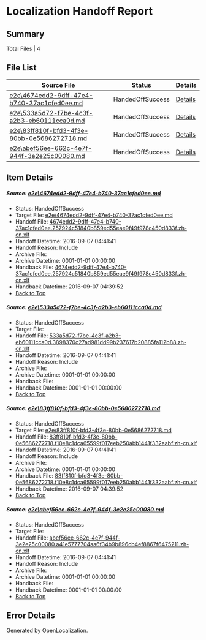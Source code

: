# <a name='report-top'></a> Localization Handoff Report

## Summary
 Total Files | 4

## File List
 Source File | Status | Details 
 ----------- | ------ | ------- 
 [e2e\4674edd2-9dff-47e4-b740-37ac1cfed0ee.md](https://github.com/OpenLocalizationTestOrg/ol-test0/blob/297f0147d86be730960dde2a9293512168b32ec7/e2e/4674edd2-9dff-47e4-b740-37ac1cfed0ee.md) | HandedOffSuccess | [Details](#ea78333a8ebdfdd36f9af38dffc868b8f0c524742)
 [e2e\533a5d72-f7be-4c3f-a2b3-eb60111cca0d.md](https://github.com/OpenLocalizationTestOrg/ol-test0/blob/6f2d5e360192e1fc393447a8df7864912310279d/e2e/533a5d72-f7be-4c3f-a2b3-eb60111cca0d.md) | HandedOffSuccess | [Details](#4af0c8ae7c7caad09765bfb7ce4fbdda5d611e4c3)
 [e2e\83ff810f-bfd3-4f3e-80bb-0e5686272718.md](https://github.com/OpenLocalizationTestOrg/ol-test0/blob/297f0147d86be730960dde2a9293512168b32ec7/e2e/83ff810f-bfd3-4f3e-80bb-0e5686272718.md) | HandedOffSuccess | [Details](#6029494621a015cf9ee0c80428406113b0a4dc764)
 [e2e\abef56ee-662c-4e7f-944f-3e2e25c00080.md](https://github.com/OpenLocalizationTestOrg/ol-test0/blob/6f2d5e360192e1fc393447a8df7864912310279d/e2e/abef56ee-662c-4e7f-944f-3e2e25c00080.md) | HandedOffSuccess | [Details](#f9e357331da867c94692ada1dba82fea78cf87fa6)

## Item Details
##### <a name='ea78333a8ebdfdd36f9af38dffc868b8f0c524742'></a> Source: [e2e\4674edd2-9dff-47e4-b740-37ac1cfed0ee.md](https://github.com/OpenLocalizationTestOrg/ol-test0/blob/297f0147d86be730960dde2a9293512168b32ec7/e2e/4674edd2-9dff-47e4-b740-37ac1cfed0ee.md)
* Status: HandedOffSuccess
* Target File: [e2e\4674edd2-9dff-47e4-b740-37ac1cfed0ee.md](https://github.com/OpenLocalizationTestOrg/ol-test0-zhcn/blob/43f4ac0a63bb20e747b43e4d4d68b526be9f602e/e2e/4674edd2-9dff-47e4-b740-37ac1cfed0ee.md)
* Handoff File: [4674edd2-9dff-47e4-b740-37ac1cfed0ee.257924c51840b859ed55eae9f49f978c450d833f.zh-cn.xlf](https://github.com/OpenLocalizationTestOrg/ol-test0-handoff/blob/1b79ad0ecdda0081b70daa1fe9d32ae537fa323c/ol-handoff/OpenLocalizationTestOrg/ol-test0-zhcn/ci/low/4674edd2-9dff-47e4-b740-37ac1cfed0ee.257924c51840b859ed55eae9f49f978c450d833f.zh-cn.xlf)
* Handoff Datetime: 2016-09-07 04:41:41
* Handoff Reason: Include
* Archive File: 
* Archive Datetime: 0001-01-01 00:00:00
* Handback File: [4674edd2-9dff-47e4-b740-37ac1cfed0ee.257924c51840b859ed55eae9f49f978c450d833f.zh-cn.xlf](https://github.com/OpenLocalizationTestOrg/ol-test0-handback/blob/c78db8ee62fa985e80576498e44c26df0e436d4a/ol-handback/OpenLocalizationTestOrg/ol-test0-zhcn/ci/high/4674edd2-9dff-47e4-b740-37ac1cfed0ee.257924c51840b859ed55eae9f49f978c450d833f.zh-cn.xlf)
* Handback Datetime: 2016-09-07 04:39:52
* [Back to Top](#report-top)

##### <a name='4af0c8ae7c7caad09765bfb7ce4fbdda5d611e4c3'></a> Source: [e2e\533a5d72-f7be-4c3f-a2b3-eb60111cca0d.md](https://github.com/OpenLocalizationTestOrg/ol-test0/blob/6f2d5e360192e1fc393447a8df7864912310279d/e2e/533a5d72-f7be-4c3f-a2b3-eb60111cca0d.md)
* Status: HandedOffSuccess
* Target File: 
* Handoff File: [533a5d72-f7be-4c3f-a2b3-eb60111cca0d.3898370c27ad981dd99b237617b20885fa112b88.zh-cn.xlf](https://github.com/OpenLocalizationTestOrg/ol-test0-handoff/blob/1b79ad0ecdda0081b70daa1fe9d32ae537fa323c/ol-handoff/OpenLocalizationTestOrg/ol-test0-zhcn/ci/low/533a5d72-f7be-4c3f-a2b3-eb60111cca0d.3898370c27ad981dd99b237617b20885fa112b88.zh-cn.xlf)
* Handoff Datetime: 2016-09-07 04:41:41
* Handoff Reason: Include
* Archive File: 
* Archive Datetime: 0001-01-01 00:00:00
* Handback File: 
* Handback Datetime: 0001-01-01 00:00:00
* [Back to Top](#report-top)

##### <a name='6029494621a015cf9ee0c80428406113b0a4dc764'></a> Source: [e2e\83ff810f-bfd3-4f3e-80bb-0e5686272718.md](https://github.com/OpenLocalizationTestOrg/ol-test0/blob/297f0147d86be730960dde2a9293512168b32ec7/e2e/83ff810f-bfd3-4f3e-80bb-0e5686272718.md)
* Status: HandedOffSuccess
* Target File: [e2e\83ff810f-bfd3-4f3e-80bb-0e5686272718.md](https://github.com/OpenLocalizationTestOrg/ol-test0-zhcn/blob/43f4ac0a63bb20e747b43e4d4d68b526be9f602e/e2e/83ff810f-bfd3-4f3e-80bb-0e5686272718.md)
* Handoff File: [83ff810f-bfd3-4f3e-80bb-0e5686272718.f10e8c1dca65599f017eeb250abb1441f332aabf.zh-cn.xlf](https://github.com/OpenLocalizationTestOrg/ol-test0-handoff/blob/1b79ad0ecdda0081b70daa1fe9d32ae537fa323c/ol-handoff/OpenLocalizationTestOrg/ol-test0-zhcn/ci/low/83ff810f-bfd3-4f3e-80bb-0e5686272718.f10e8c1dca65599f017eeb250abb1441f332aabf.zh-cn.xlf)
* Handoff Datetime: 2016-09-07 04:41:41
* Handoff Reason: Include
* Archive File: 
* Archive Datetime: 0001-01-01 00:00:00
* Handback File: [83ff810f-bfd3-4f3e-80bb-0e5686272718.f10e8c1dca65599f017eeb250abb1441f332aabf.zh-cn.xlf](https://github.com/OpenLocalizationTestOrg/ol-test0-handback/blob/c78db8ee62fa985e80576498e44c26df0e436d4a/ol-handback/OpenLocalizationTestOrg/ol-test0-zhcn/ci/high/83ff810f-bfd3-4f3e-80bb-0e5686272718.f10e8c1dca65599f017eeb250abb1441f332aabf.zh-cn.xlf)
* Handback Datetime: 2016-09-07 04:39:52
* [Back to Top](#report-top)

##### <a name='f9e357331da867c94692ada1dba82fea78cf87fa6'></a> Source: [e2e\abef56ee-662c-4e7f-944f-3e2e25c00080.md](https://github.com/OpenLocalizationTestOrg/ol-test0/blob/6f2d5e360192e1fc393447a8df7864912310279d/e2e/abef56ee-662c-4e7f-944f-3e2e25c00080.md)
* Status: HandedOffSuccess
* Target File: 
* Handoff File: [abef56ee-662c-4e7f-944f-3e2e25c00080.a41e5777704aa6f34b9b896cb4ef8867f6475211.zh-cn.xlf](https://github.com/OpenLocalizationTestOrg/ol-test0-handoff/blob/1b79ad0ecdda0081b70daa1fe9d32ae537fa323c/ol-handoff/OpenLocalizationTestOrg/ol-test0-zhcn/ci/low/abef56ee-662c-4e7f-944f-3e2e25c00080.a41e5777704aa6f34b9b896cb4ef8867f6475211.zh-cn.xlf)
* Handoff Datetime: 2016-09-07 04:41:41
* Handoff Reason: Include
* Archive File: 
* Archive Datetime: 0001-01-01 00:00:00
* Handback File: 
* Handback Datetime: 0001-01-01 00:00:00
* [Back to Top](#report-top)


## Error Details

Generated by OpenLocalization.
